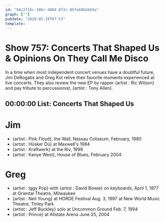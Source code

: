```yaml
---
id: "94c2f16c-386c-4004-8f2c-85fe60bbbb9a"
graph: [""]
pubdate: "2020-05-29T07:53"
template: 
---
```






# Show 757: Concerts That Shaped Us & Opinions On They Call Me Disco

In a time when most independent concert venues have a doubtful future, Jim DeRogatis and Greg Kot relive their favorite moments experienced at live concerts. They also review the new EP by rapper {artist : Ric Wilson} and pay tribute to percussionist, {artist : Tony Allen}.



## 00:00:00 List: Concerts That Shaped Us




# Jim

- {artist : Pink Floyd}, the Wall, Nassau Coliseum, February, 1980
- {artist : Hüsker Dü} at Maxwell's 1984
- {artist : Kraftwerk} at the Riv, 1998
- {artist : Kanye West}, House of Blues, February 2004




# Greg

- {artist : Iggy Pop} with {artist : David Bowie} on keyboards, April 1, 1977 at Oriental Theatre, Milwaukee
- {artist : Neil Young} at HORDE Festival Aug. 3, 1997 at New World Music Theatre, Tinley Park
- {artist : Jeff Buckley} solo at Uncommon Ground Feb. 7, 1994
- {artist : Prince} at Allstate Arena June 25, 2004